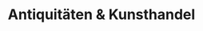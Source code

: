 ---
title: "Antiquitäten & Kunsthandel"
url: /erding/antiquitaeten-und-kunsthandel/
shop: Antiquitäten
---